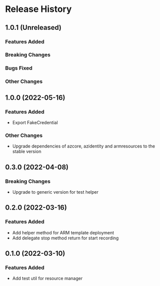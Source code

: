 # Release History

## 1.0.1 (Unreleased)

### Features Added

### Breaking Changes

### Bugs Fixed

### Other Changes

## 1.0.0 (2022-05-16)

### Features Added
* Export FakeCredential

### Other Changes
* Upgrade dependencies of azcore, azidentity and armresources to the stable version

## 0.3.0 (2022-04-08)

### Breaking Changes
* Upgrade to generic version for test helper

## 0.2.0 (2022-03-16)

### Features Added
* Add helper method for ARM template deployment
* Add delegate stop method return for start recording

## 0.1.0 (2022-03-10)

### Features Added
* Add test util for resource manager

